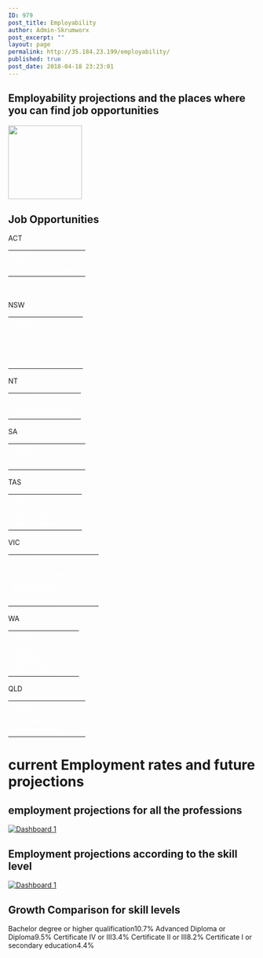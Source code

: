```yaml
---
ID: 979
post_title: Employability
author: Admin-Skrumworx
post_excerpt: ""
layout: page
permalink: http://35.184.23.199/employability/
published: true
post_date: 2018-04-18 23:23:01
---
```

<h2>Employability projections and the places where you can find job opportunities</h2>		
										<img width="150" height="150" src="http://35.184.23.199/wp-content/uploads/2018/04/visa-150x150.png" alt="" />											
			<h2>Job Opportunities</h2>		
												ACT					
					<table style="height: 87px;" width="158"><tbody><tr><td width="141"><a style="color: #ffffff;" href="https://www.seek.com.au/jobs/in-All-Canberra-ACT" target="_blank" rel="noopener">SEEK</a></td></tr><tr><td><a style="color: #ffffff;" href="https://www.jobs.act.gov.au/" target="_blank" rel="noopener">ACT Government</a></td></tr></tbody></table>
												NSW					
					<table width="136"><tbody><tr><td width="136"><a style="color: #ffffff;" href="https://www.seek.com.au/jobs/in-New-South-Wales-NSW?tracking=SEM-GGL-SRC-PaidSearchAU-4826&amp;gclid=EAIaIQobChMI2Mbej6LK2gIVCx4rCh2wJw8yEAAYASAAEgITAvD_BwE&amp;gclsrc=aw.ds&amp;dclid=CN7ivJaiytoCFU9plgoduFgA-w" target="_blank" rel="noopener">SEEK</a></td></tr><tr><td><a style="color: #ffffff;" href="https://iworkfor.nsw.gov.au/" target="_blank" rel="noopener">I work for NSW</a></td></tr><tr><td><a style="color: #ffffff;" href="https://au.jora.com/jobs-in-Sydney-NSW?gclid=EAIaIQobChMIu4iw4a3K2gIVxgorCh13ug4eEAAYAyAAEgJ34vD_BwE" target="_blank" rel="noopener">Jora Australia </a></td></tr><tr><td><a style="color: #ffffff;" href="https://au.indeed.com/jobs-in-Sydney-NSW" target="_blank" rel="noopener">Indeed </a></td></tr></tbody></table>
												NT					
					<table width="132"><tbody><tr><td width="132"><a style="color: #ffffff;" href="https://www.seek.com.au/jobs/in-Northern-Territory-NT?tracking=SEM-GGL-SRC-PaidSearchAU-4826&amp;gclid=EAIaIQobChMI5Yzk1rTK2gIVUyQrCh1p_w05EAAYASAAEgInnvD_BwE&amp;gclsrc=aw.ds&amp;dclid=CMj9wvG0ytoCFR4eKgodYIoChw" target="_blank" rel="noopener">SEEK</a></td></tr><tr><td><a style="color: #ffffff;" href="http://www.careers.nt.gov.au/Pages/default.aspx" target="_blank" rel="noopener">NT Government</a></td></tr></tbody></table>
												SA					
					<table width="141"><tbody><tr><td width="141"><a style="color: #ffffff;" href="https://www.seek.com.au/jobs/in-South-Australia-SA" target="_blank" rel="noopener">SEEK</a></td></tr><tr><td><a style="color: #ffffff;" href="https://iworkfor.sa.gov.au/" target="_blank" rel="noopener">I work for SA</a></td></tr></tbody></table>
												TAS					
					<table width="134"><tbody><tr><td width="134"><a style="color: #ffffff;" href="https://www.seek.com.au/jobs/in-Tasmania-TAS" target="_blank" rel="noopener">SEEK</a></td></tr><tr><td><a style="color: #ffffff;" href="http://www.jobs.tas.gov.au/" target="_blank" rel="noopener">Tasmania Government</a></td></tr></tbody></table>
												VIC					
					<table width="168"><tbody><tr><td width="168"><a style="color: #ffffff;" href="https://www.seek.com.au/jobs/in-Victoria-VIC?tracking=SEM-GGL-SRC-PaidSearchAU-4826&amp;gclid=EAIaIQobChMIiJ-GrZ_K2gIVSx0rCh2ctgD6EAAYASAAEgIe9_D_BwE&amp;gclsrc=aw.ds&amp;dclid=CMmrpK-fytoCFUo3lgodHqgCYQ" target="_blank" rel="noopener">SEEK</a></td></tr><tr><td><a style="color: #ffffff;" href="https://www.vic.gov.au/" target="_blank" rel="noopener">Victoria Government </a></td></tr><tr><td><a style="color: #ffffff;" href="https://jobs.vic.gov.au/" target="_blank" rel="noopener">Jobs Victoria</a></td></tr><tr><td><a style="color: #ffffff;" href="https://jobsearch.gov.au/search/by-location/jobs-in-melbourne-vic?code=71" target="_blank" rel="noopener">Job Active</a></td></tr></tbody></table>
												WA					
					<table width="128"><tbody><tr><td width="128"><a style="color: #ffffff;" href="https://www.seek.com.au/jobs/in-Western-Australia-WA?tracking=SEM-GGL-SRC-PaidSearchAU-4826&amp;gclid=EAIaIQobChMI36vQ37LK2gIVjzUrCh2tRwHzEAAYASAAEgJokfD_BwE&amp;gclsrc=aw.ds&amp;dclid=CIWKpeeyytoCFZ0YKgodBnkFTg" target="_blank" rel="noopener">SEEK</a></td></tr><tr><td><a style="color: #ffffff;" href="https://jobs.wa.gov.au/" target="_blank" rel="noopener">Western Australia  Government</a></td></tr></tbody></table>
												QLD					
					<table width="141"><tbody><tr><td width="141"><a style="color: #ffffff;" href="https://www.seek.com.au/jobs/in-Queensland-QLD" target="_blank" rel="noopener">SEEK</a></td></tr><tr><td><a style="color: #ffffff;" href="https://smartjobs.qld.gov.au/jobtools/jncustomsearch.jobsearch?in_organid=14904" target="_blank" rel="noopener">Queensland Government</a></td></tr></tbody></table>
			<h1>current Employment rates and future projections</h1>		
			<h2>employment projections for all the professions </h2>		
			<noscript><a href='#'><img alt='Dashboard 1 ' src='https:&#47;&#47;public.tableau.com&#47;static&#47;images&#47;Em&#47;Employbility-ProfessionsUpdated&#47;Dashboard1&#47;1_rss.png' style='border: none' /></a></noscript><object class='tableauViz'  style='display:none;'><param name='host_url' value='https%3A%2F%2Fpublic.tableau.com%2F' /> <param name='embed_code_version' value='3' /> <param name='site_root' value='' /><param name='name' value='Employbility-ProfessionsUpdated&#47;Dashboard1' /><param name='tabs' value='no' /><param name='toolbar' value='yes' /><param name='static_image' value='https:&#47;&#47;public.tableau.com&#47;static&#47;images&#47;Em&#47;Employbility-ProfessionsUpdated&#47;Dashboard1&#47;1.png' /> <param name='animate_transition' value='yes' /><param name='display_static_image' value='yes' /><param name='display_spinner' value='yes' /><param name='display_overlay' value='yes' /><param name='display_count' value='yes' /><param name='filter' value='publish=yes' /></object>                		
			<h2>Employment projections according to the skill level</h2>		
			<noscript><a href='#'><img alt='Dashboard 1 ' src='https:&#47;&#47;public.tableau.com&#47;static&#47;images&#47;Em&#47;Employability-SkillLevel-Updated&#47;Dashboard1&#47;1_rss.png' style='border: none' /></a></noscript><object class='tableauViz'  style='display:none;'><param name='host_url' value='https%3A%2F%2Fpublic.tableau.com%2F' /> <param name='embed_code_version' value='3' /> <param name='site_root' value='' /><param name='name' value='Employability-SkillLevel-Updated&#47;Dashboard1' /><param name='tabs' value='no' /><param name='toolbar' value='yes' /><param name='static_image' value='https:&#47;&#47;public.tableau.com&#47;static&#47;images&#47;Em&#47;Employability-SkillLevel-Updated&#47;Dashboard1&#47;1.png' /> <param name='animate_transition' value='yes' /><param name='display_static_image' value='yes' /><param name='display_spinner' value='yes' /><param name='display_overlay' value='yes' /><param name='display_count' value='yes' /><param name='filter' value='publish=yes' /></object>                		
			<h2>Growth Comparison for skill levels</h2>		
                        Bachelor degree or higher qualification10.7%
                        Advanced Diploma or Diploma9.5%
                        Certificate IV or III3.4%
                        Certificate II or III8.2%
                        Certificate I or secondary education4.4%